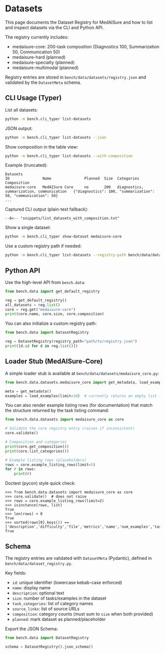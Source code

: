 # Datasets

This page documents the Dataset Registry for MedAISure and how to list and inspect datasets via the CLI and Python API.

The registry currently includes:

- medaisure-core: 200-task composition (Diagnostics 100, Summarization 50, Communication 50)
- medaisure-hard (planned)
- medaisure-specialty (planned)
- medaisure-multimodal (planned)

Registry entries are stored in `bench/data/datasets/registry.json` and validated by the `DatasetMeta` schema.

## CLI Usage (Typer)

List all datasets:

```bash
python -m bench.cli_typer list-datasets
```

JSON output:

```bash
python -m bench.cli_typer list-datasets --json
```

Show composition in the table view:

```bash
python -m bench.cli_typer list-datasets --with-composition
```

Example (truncated):

```text
Datasets
ID               Name               Planned  Size  Categories                                  Composition
medaisure-core   MedAISure Core     no       200   diagnostics, summarization, communication   {"diagnostics": 100, "summarization": 50, "communication": 50}
...
```

Captured CLI output (plain-text fallback):

```text
--8<-- "snippets/list_datasets_with_composition.txt"
```

Show a single dataset:

```bash
python -m bench.cli_typer show-dataset medaisure-core
```

Use a custom registry path if needed:

```bash
python -m bench.cli_typer list-datasets --registry-path bench/data/datasets/registry.json
```

## Python API

Use the high-level API from `bench.data`:

```python
from bench.data import get_default_registry

reg = get_default_registry()
all_datasets = reg.list()
core = reg.get("medaisure-core")
print(core.name, core.size, core.composition)
```

You can also initialize a custom registry path:

```python
from bench.data import DatasetRegistry

reg = DatasetRegistry(registry_path="path/to/registry.json")
print([d.id for d in reg.list()])
```

## Loader Stub (MedAISure-Core)

A simple loader stub is available at `bench/data/datasets/medaisure_core.py`:

```python
from bench.data.datasets.medaisure_core import get_metadata, load_examples

meta = get_metadata()
examples = load_examples(limit=10)  # currently returns an empty list (stub)
```

You can also render example listing rows (for documentation) that match the
structure returned by the task listing command:

```python
from bench.data.datasets import medaisure_core as core

# Validate the core registry entry (raises if inconsistent)
core.validate()

# Composition and categories
print(core.get_composition())
print(core.list_categories())

# Example listing rows (placeholders)
rows = core.example_listing_rows(limit=5)
for r in rows:
    print(r)
```

Doctest (pycon) style quick check:

```pycon
>>> from bench.data.datasets import medaisure_core as core
>>> core.validate()  # does not raise
>>> rows = core.example_listing_rows(limit=2)
>>> isinstance(rows, list)
True
>>> len(rows) > 0
True
>>> sorted(rows[0].keys()) == ['description','difficulty','file','metrics','name','num_examples','task_id']
True

```

## Schema

The registry entries are validated with `DatasetMeta` (Pydantic), defined in `bench/data/dataset_registry.py`.

Key fields:

- `id`: unique identifier (lowercase kebab-case enforced)
- `name`: display name
- `description`: optional text
- `size`: number of tasks/examples in the dataset
- `task_categories`: list of category names
- `source_links`: list of source URLs
- `composition`: category counts (must sum to `size` when both provided)
- `planned`: mark dataset as planned/placeholder

Export the JSON Schema:

```python
from bench.data import DatasetRegistry

schema = DatasetRegistry().json_schema()
```
